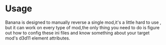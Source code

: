 # Usage
Banana is designed to manually reverse a single mod,it's a little hard to use
, but it can work on every type of mod,the only thing you need to do is figure out
how to config these ini files and know something about your target mod's d3d11 element attributes.

